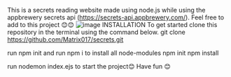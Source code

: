 This is a secrets reading website made using node.js while using the appbrewery secrets api (https://secrets-api.appbrewery.com/).
Feel free to add to this project 😊😊
![image](https://github.com/user-attachments/assets/9a72983c-b281-4018-9609-87f574082a41)
INSTALLATION
To get started clone this repository in the terminal using the command below.
git clone https://github.com/Matrix017/secrets.git

run npm init and run npm i to install all node-modules
npm init
npm install

run nodemon index.ejs to start the project😊
Have fun 😊

